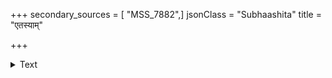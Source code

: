 +++
secondary_sources = [ "MSS_7882",]
jsonClass = "Subhaashita"
title = "एतस्याम्"

+++

<details><summary>Text</summary>

एतस्यां रतिवल्लभक्षितिपतेः क्रीडासरस्यां शनैः संशोषं नयतीह शैशववधूस् तारुण्यतिग्मद्युतिः।  
अन्तःस्थापि यथा यथा कुचतटी धत्तेऽन्तरायद्वयं लौल्यं हन्ति तथा तथाविधजले दृक्पीनमीनावलिः॥
</details>
